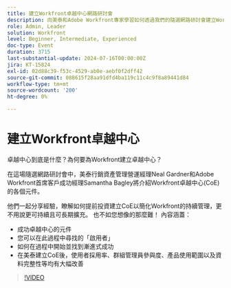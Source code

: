 ```yaml
---
title: 建立Workfront卓越中心網路研討會
description: 向美泰和Adobe Workfront專家學習如何透過我們的隨選網路研討會建立Workfront Center of Excellence (CoE)。 探索關鍵元件、促進因素和漸進步驟，以實現可持續且可擴充的管理、改善使用者採用，並增強產品使用情況和資料完整性。
role: Admin, Leader
solution: Workfront
level: Beginner, Intermediate, Experienced
doc-type: Event
duration: 3715
last-substantial-update: 2024-07-16T00:00:00Z
jira: KT-15824
exl-id: 02d88c39-f53c-4529-ab0e-aebf0f2dff42
source-git-commit: 088615f28aa91dfd4ba119c11c4c9f8a89441d84
workflow-type: tm+mt
source-wordcount: '200'
ht-degree: 0%

---
```


# 建立Workfront卓越中心

卓越中心到底是什麼？為何要為Workfront建立卓越中心？

在這場隨選網路研討會中，美泰行銷資產管理營運經理Neal Gardner和Adobe Workfront首席客戶成功經理Samantha Bagley將介紹Workfront卓越中心(CoE)的各個元件。

他們一起分享經驗，瞭解如何提前投資建立CoE以簡化Workfront的持續管理，更不用說更可持續且可長期擴充。 也不如您想像的那麼難！ 內容涵蓋：

* 成功卓越中心的元件
* 您可以在此過程中尋找的「啟用者」
* 如何在過程中開始並找到漸進式成功
* 在美泰建立CoE後，使用者採用率、群組管理員參與度、產品使用範圍以及資料完整性等均有大幅改善

>[!VIDEO](https://video.tv.adobe.com/v/3431018/?learn=on)
